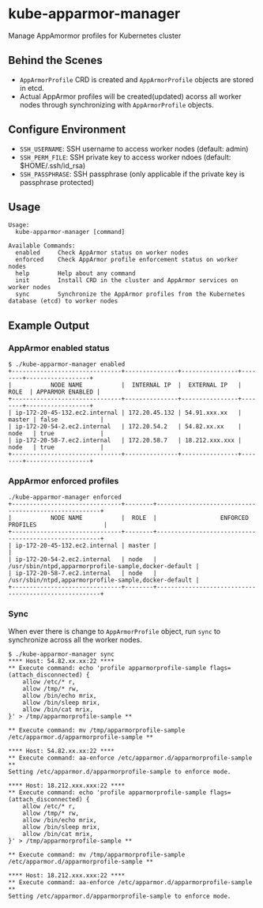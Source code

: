 # kube-apparmor-manager
Manage AppAmormor profiles for Kubernetes cluster

## Behind the Scenes
- `AppArmorProfile` CRD is created and `AppArmorProfile` objects are stored in etcd.
- Actual AppArmor profiles will be created(updated) acorss all worker nodes through synchronizing with `AppArmorProfile` objects.

## Configure Environment
- `SSH_USERNAME`: SSH username to access worker nodes (default: admin)
- `SSH_PERM_FILE`: SSH private key to access worker ndoes (default: $HOME/.ssh/id_rsa)
- `SSH_PASSPHRASE`: SSH passphrase (only applicable if the private key is passphrase protected)

## Usage
```
Usage:
  kube-apparmor-manager [command]

Available Commands:
  enabled     Check AppArmor status on worker nodes
  enforced    Check AppArmor profile enforcement status on worker nodes
  help        Help about any command
  init        Install CRD in the cluster and AppArmor services on worker nodes
  sync        Synchronize the AppArmor profiles from the Kubernetes database (etcd) to worker nodes
```

## Example Output

### AppArmor enabled status
```
$ ./kube-apparmor-manager enabled
+-------------------------------+---------------+----------------+--------+------------------+
|           NODE NAME           |  INTERNAL IP  |  EXTERNAL IP   |  ROLE  | APPARMOR ENABLED |
+-------------------------------+---------------+----------------+--------+------------------+
| ip-172-20-45-132.ec2.internal | 172.20.45.132 | 54.91.xxx.xx   | master | false            |
| ip-172-20-54-2.ec2.internal   | 172.20.54.2   | 54.82.xx.xx    | node   | true             |
| ip-172-20-58-7.ec2.internal   | 172.20.58.7   | 18.212.xxx.xxx | node   | true             |
+-------------------------------+---------------+----------------+--------+------------------+
```

### AppArmor enforced profiles
```
./kube-apparmor-manager enforced
+-------------------------------+--------+------------------------------------------------------+
|           NODE NAME           |  ROLE  |                  ENFORCED PROFILES                   |
+-------------------------------+--------+------------------------------------------------------+
| ip-172-20-45-132.ec2.internal | master |                                                      |
| ip-172-20-54-2.ec2.internal   | node   | /usr/sbin/ntpd,apparmorprofile-sample,docker-default |
| ip-172-20-58-7.ec2.internal   | node   | /usr/sbin/ntpd,apparmorprofile-sample,docker-default |
+-------------------------------+--------+------------------------------------------------------+
```

### Sync

When ever there is change to `AppArmorProfile` object, run `sync` to synchronize across all the worker nodes.
```
$ ./kube-apparmor-manager sync
**** Host: 54.82.xx.xx:22 ****
** Execute command: echo 'profile apparmorprofile-sample flags=(attach_disconnected) {
	allow /etc/* r,
	allow /tmp/* rw,
	allow /bin/echo mrix,
	allow /bin/sleep mrix,
	allow /bin/cat mrix,
}' > /tmp/apparmorprofile-sample **

** Execute command: mv /tmp/apparmorprofile-sample /etc/apparmor.d/apparmorprofile-sample **

**** Host: 54.82.xx.xx:22 ****
** Execute command: aa-enforce /etc/apparmor.d/apparmorprofile-sample **
Setting /etc/apparmor.d/apparmorprofile-sample to enforce mode.

**** Host: 18.212.xxx.xxx:22 ****
** Execute command: echo 'profile apparmorprofile-sample flags=(attach_disconnected) {
	allow /etc/* r,
	allow /tmp/* rw,
	allow /bin/echo mrix,
	allow /bin/sleep mrix,
	allow /bin/cat mrix,
}' > /tmp/apparmorprofile-sample **

** Execute command: mv /tmp/apparmorprofile-sample /etc/apparmor.d/apparmorprofile-sample **

**** Host: 18.212.xxx.xxx:22 ****
** Execute command: aa-enforce /etc/apparmor.d/apparmorprofile-sample **
Setting /etc/apparmor.d/apparmorprofile-sample to enforce mode.
```
